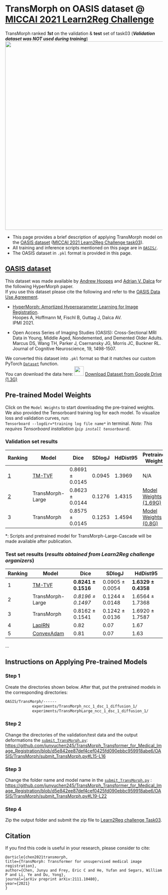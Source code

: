 # TransMorph on OASIS dataset @ [MICCAI 2021 Learn2Reg Challenge](https://learn2reg.grand-challenge.org/evaluation/task-3-validation/leaderboard/)

TransMorph ranked ***1st*** on the validation & **test** set of task03 (***Validation dataset was NOT used during training***)
<img src="https://github.com/junyuchen245/TransMorph_Transformer_for_Medical_Image_Registration/blob/main/example_imgs/L2R_task03_TransMorphLargeCas.jpg" width="600"/>

- This page provides a brief description of applying TransMorph model on the [OASIS dataset](https://github.com/adalca/medical-datasets/blob/master/neurite-oasis.md) ([MICCAI 2021 Learn2Reg Challenge task03](https://learn2reg.grand-challenge.org/evaluation/task-3-validation/leaderboard/)).
- All training and inference scripts mentioned on this page are in [`OASIS/`](https://github.com/junyuchen245/TransMorph_Transformer_for_Medical_Image_Registration/tree/main/OASIS).
- The OASIS dataset in `.pkl` format is provided in this page.

## [OASIS dataset](https://github.com/adalca/medical-datasets/blob/master/neurite-oasis.md)
This dataset was made available by [Andrew Hoopes](https://www.nmr.mgh.harvard.edu/user/3935749) and [Adrian V. Dalca](http://www.mit.edu/~adalca/) for the following HyperMorph paper.  
If you use this dataset please cite the following and refer to the [OASIS Data Use Agreement](http://oasis-brains.org/#access).

 - [HyperMorph: Amortized Hyperparameter Learning for Image Registration](https://arxiv.org/abs/2101.01035).  
   Hoopes A, Hoffmann M, Fischl B, Guttag J, Dalca AV.   
   IPMI 2021.

 - Open Access Series of Imaging Studies (OASIS): Cross-Sectional MRI Data in Young, Middle Aged, Nondemented, and Demented Older Adults.  
    Marcus DS, Wang TH, Parker J, Csernansky JG, Morris JC, Buckner RL.  
    Journal of Cognitive Neuroscience, 19, 1498-1507.

We converted this dataset into `.pkl` format so that it matches our custom PyTorch [`Dataset`](https://github.com/junyuchen245/TransMorph_Transformer_for_Medical_Image_Registration/blob/main/OASIS/TransMorph/data/datasets.py) function.\
You can download the data here: [<img src="https://github.com/junyuchen245/junyuchen245.github.io/blob/master/images/down_arrow.gif" width="30px">](https://drive.google.com/uc?export=download&id=1BdEaylMDpeXtyuX5QH8l_Ut4OgenKss4)
[Download Dataset from Google Drive (1.3G)](https://drive.google.com/uc?export=download&id=1BdEaylMDpeXtyuX5QH8l_Ut4OgenKss4)

## Pre-trained Model Weights
Click on the `Model Weights` to start downloading the pre-trained weights.\
We also provided the Tensorboard training log for each model. To visualize loss and validation curves, run: \
```Tensorboard --logdir=*training log file name*``` in terminal. *Note: This requires Tensorboard installation (`pip install tensorboard`).*

### Validation set results
|Ranking|Model|Dice|SDlogJ|HdDist95|Pretrained Weights|Tensorboard Log|
|---|---|---|---|---|---|---|
|[1](https://learn2reg.grand-challenge.org/evaluation/task-3-validation/leaderboard/)|[TM-TVF](https://github.com/junyuchen245/TransMorph_TVF)|0.8691 ± 0.0145|0.0945|1.3969|N/A| N/A|
|[2](https://learn2reg.grand-challenge.org/evaluation/task-3-validation/leaderboard/)|TransMorph-Large|0.8623 ± 0.0144|0.1276|1.4315|[Model Weights (1.69G)](https://drive.google.com/uc?export=download&id=10CnukM9Li5Bh8X5rP_OvfkDio8Mgxj77)| [Tensorboard Training Log (1.52G)](https://drive.google.com/uc?export=download&id=197glDrMjiyhE1AMV3-YKzwlO2CS1UmCC)|
|3|TransMorph|0.8575 ± 0.0145|0.1253|1.4594|[Model Weights (0.8G)](https://drive.google.com/uc?export=download&id=1FRDmfDreHBsvuYdCeUwauU80CWGsiUb7)| [Tensorboard Training Log (1.52G)](https://drive.google.com/uc?export=download&id=16CF85KNIXOHc27uG4l34dWjfWW8aost-)|

*: Scripts and pretrained model for TransMorph-Large-Cascade will be made available after publication.

### Test set results (*results obtained from Learn2Reg challenge organizers*)
|Ranking|Model|Dice|SDlogJ|HdDist95|
|---|---|---|---|---|
|1|[TM-TVF](https://github.com/junyuchen245/TransMorph_TVF)|**0.8241 ± 0.1516**|0.0905 ± 0.0054|**1.6329 ± 0.4358**|
|2|TransMorph-Large|*0.8196 ± 0.1497*|0.1244 ± 0.0148|1.6564 ± 1.7368|
|3|TransMorph|0.8162 ± 0.1541| 0.1242 ± 0.0136|1.6920 ± 1.7587|
|4|[LapIRN](https://github.com/cwmok/LapIRN)|0.82| 0.07 |1.67|
|5|[ConvexAdam](https://github.com/multimodallearning/convexAdam)|0.81| 0.07 |1.63|
...


## Instructions on Applying Pre-trained Models
### Step 1
Create the directories shown below. After that, put the pretrained models in the corresponding directories:
```bash
OASIS/TransMorph/------
            experiments/TransMorph_ncc_1_dsc_1_diffusion_1/
            experiments/TransMorphLarge_ncc_1_dsc_1_diffusion_1/
```
### Step 2
Change the directories of the validation/test data and the output deformations the [`submit_TransMorph.py`](https://github.com/junyuchen245/TransMorph_Transformer_for_Medical_Image_Registration/blob/main/OASIS/TransMorph/submit_TransMorph.py):
https://github.com/junyuchen245/TransMorph_Transformer_for_Medical_Image_Registration/blob/d5e842ee87def4cef0425fd090ebbc959918abe6/OASIS/TransMorph/submit_TransMorph.py#L15-L16

### Step 3
Change the folder name and model name in the [`submit_TransMorph.py`](https://github.com/junyuchen245/TransMorph_Transformer_for_Medical_Image_Registration/blob/main/OASIS/TransMorph/submit_TransMorph.py) :
https://github.com/junyuchen245/TransMorph_Transformer_for_Medical_Image_Registration/blob/d5e842ee87def4cef0425fd090ebbc959918abe6/OASIS/TransMorph/submit_TransMorph.py#L19-L22

### Step 4
Zip the output folder and submit the zip file to [Learn2Reg challenge Task03](https://learn2reg.grand-challenge.org/evaluation/task-3-validation/submissions/create/).

## Citation
If you find this code is useful in your research, please consider to cite:
    
    @article{chen2021transmorph,
    title={TransMorph: Transformer for unsupervised medical image registration},
    author={Chen, Junyu and Frey, Eric C and He, Yufan and Segars, William P and Li, Ye and Du, Yong},
    journal={arXiv preprint arXiv:2111.10480},
    year={2021}
    }
